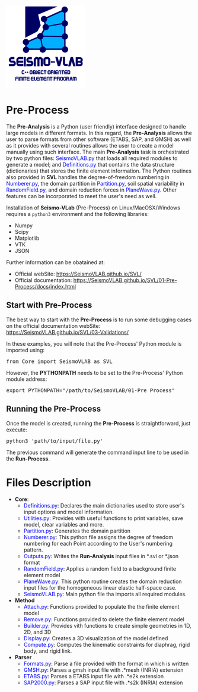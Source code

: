 ![SeismoVLAB Logo](../Logo.png)

Pre-Process
===========

The **Pre-Analysis** is a Python (user friendly) interface designed to handle large models in different formats. In this regard, the **Pre-Analysis** allows the user to parse formats from other software (ETABS, SAP, and GMSH) as well as it provides with several routines allows the user to create a model manually using such interface. The main **Pre-Analysis** task is orchestrated by two python files: <span style="color:blue">SeismoVLAB.py</span> that loads all required modules to generate a model; and <span style="color:blue">Definitions.py</span> that contains the data structure (dictionaries) that stores the finite element information. The Python routines also provided in **SVL** handles the degree-of-freedom numbering in <span style="color:blue">Numberer.py</span>, the domain partition in <span style="color:blue">Partition.py</span>, soil spatial variability in <span style="color:blue">RandomField.py</span>, and domain reduction forces in <span style="color:blue">PlaneWave.py</span>. Other features can be incorporated to meet the user's need as well.

Installation of **Seismo-VLab** (Pre-Process) on Linux/MacOSX/Windows requires a `python3` environment and the following libraries:

* Numpy
* Scipy
* Matplotlib
* VTK
* JSON

Further information can be obatained at:

* Official webSite: https://SeismoVLAB.github.io/SVL/
* Official documentation: https://SeismoVLAB.github.io/SVL/01-Pre-Process/docs/index.html

Start with Pre-Process
----------------------
The best way to start with the **Pre-Process** is to run some debugging cases on the official documentation webSite: https://SeismoVLAB.github.io/SVL/03-Validations/

In these examples, you will note that the Pre-Process' Python module is imported using:

<pre>
from Core import SeismoVLAB as SVL
</pre> 

However, the **PYTHONPATH** needs to be set to the Pre-Process' Python module address:

<pre>
export PYTHONPATH="/path/to/SeismoVLAB/01-Pre_Process"
</pre>

Running the Pre-Process
-----------------------
Once the model is created, running the **Pre-Process** is straightforward, just execute:

<pre>
python3 'path/to/input/file.py'
</pre>

The previous command will generate the command input line to be used in the **Run-Process**.

Files Description
=================

* **Core**:
  * <span style="color:blue">Definitions.py</span>: Declares the main dictionaries used to store user's input options and model information.
  * <span style="color:blue">Utilities.py</span>: Provides with useful functions to print variables, save model, clear variables and more.
  * <span style="color:blue">Partition.py</span>: Generates the domain partition
  * <span style="color:blue">Numberer.py</span>: This python file assigns the degree of freedom numbering for each Point according to the User's numbering pattern.
  * <span style="color:blue">Outputs.py</span>: Writes the **Run-Analysis** input files in *.svl or *.json format
  * <span style="color:blue">RandomField.py</span>: Applies a random field to a background finite element model
  * <span style="color:blue">PlaneWave.py</span>: This python routine creates the domain reduction input files for the homogeneous linear elastic half-space case.
  * <span style="color:blue">SeismoVLAB.py</span>: Main python file tha imports all required modules.
* **Method**
  * <span style="color:blue">Attach.py</span>: Functions provided to populate the the finite element model
  * <span style="color:blue">Remove.py</span>: Functions provided to delete the finite element model
  * <span style="color:blue">Builder.py</span>: Provides vith functions to create simple geometries in 1D, 2D, and 3D
  * <span style="color:blue">Display.py</span>: Creates a 3D visualization of the model defined
  * <span style="color:blue">Compute.py</span>: Computes the kinematic constraints for diaphrag, rigid body, and rigid link.
* **Parser**
  * <span style="color:blue">Formats.py</span>: Parse a file provided with the format in which is written
  * <span style="color:blue">GMSH.py</span>: Parses a gmsh input file with .*mesh (INRIA) extension 
  * <span style="color:blue">ETABS.py</span>: Parses a ETABS input file with .*e2k extension 
  * <span style="color:blue">SAP2000.py</span>: Parses a SAP input file with .*s2k (INRIA) extension 
